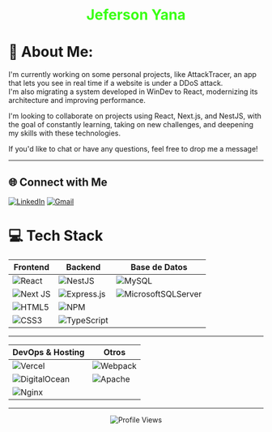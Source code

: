 <!-- README personalizado para Jeferson Yana -->

<h1 align="center" style="color:#39ff14">Jeferson Yana</h1>

# 💫 About Me:
I'm currently working on some personal projects, like AttackTracer, an app that lets you see in real time if a website is under a DDoS attack.  
I'm also migrating a system developed in WinDev to React, modernizing its architecture and improving performance.

I'm looking to collaborate on projects using React, Next.js, and NestJS, with the goal of constantly learning, taking on new challenges, and deepening my skills with these technologies.

If you'd like to chat or have any questions, feel free to drop me a message! 

---

## 🌐 Connect with Me
[![LinkedIn](https://img.shields.io/badge/LinkedIn-%230077B5.svg?logo=linkedin&logoColor=white)](https://linkedin.com/in/jefersonyana) 
[![Gmail](https://img.shields.io/badge/Email-D14836?logo=gmail&logoColor=white)](mailto:jefersonyanac29@gmail.com) 

# 💻 Tech Stack

<div align="center">

| Frontend | Backend | Base de Datos |
|----------|---------|----------------|
| ![React](https://img.shields.io/badge/react-%2320232a.svg?style=for-the-badge&logo=react&logoColor=%2361DAFB) | ![NestJS](https://img.shields.io/badge/nestjs-%23E0234E.svg?style=for-the-badge&logo=nestjs&logoColor=white) | ![MySQL](https://img.shields.io/badge/mysql-4479A1.svg?style=for-the-badge&logo=mysql&logoColor=white) |
| ![Next JS](https://img.shields.io/badge/Next-black?style=for-the-badge&logo=next.js&logoColor=white) | ![Express.js](https://img.shields.io/badge/express.js-%23404d59.svg?style=for-the-badge&logo=express&logoColor=%2361DAFB) | ![MicrosoftSQLServer](https://img.shields.io/badge/Microsoft%20SQL%20Server-CC2927?style=for-the-badge&logo=microsoft%20sql%20server&logoColor=white) |
| ![HTML5](https://img.shields.io/badge/html5-%23E34F26.svg?style=for-the-badge&logo=html5&logoColor=white) | ![NPM](https://img.shields.io/badge/NPM-%23CB3837.svg?style=for-the-badge&logo=npm&logoColor=white) |  |
| ![CSS3](https://img.shields.io/badge/css3-%231572B6.svg?style=for-the-badge&logo=css3&logoColor=white) | ![TypeScript](https://img.shields.io/badge/typescript-%23007ACC.svg?style=for-the-badge&logo=typescript&logoColor=white) |  |

---

| DevOps & Hosting | Otros |
|------------------|--------|
| ![Vercel](https://img.shields.io/badge/vercel-%23000000.svg?style=for-the-badge&logo=vercel&logoColor=white) | ![Webpack](https://img.shields.io/badge/webpack-%238DD6F9.svg?style=for-the-badge&logo=webpack&logoColor=black) |
| ![DigitalOcean](https://img.shields.io/badge/DigitalOcean-%230167ff.svg?style=for-the-badge&logo=digitalOcean&logoColor=white) | ![Apache](https://img.shields.io/badge/apache-%23D42029.svg?style=for-the-badge&logo=apache&logoColor=white) |
| ![Nginx](https://img.shields.io/badge/nginx-%23009639.svg?style=for-the-badge&logo=nginx&logoColor=white) |  |

</div>


---

<p align="center">
  <img src="https://visitcount.itsvg.in/api?id=JefersonYana&label=Profile%20Views&color=0&icon=0" alt="Profile Views" />
</p>
